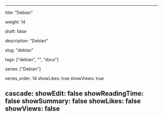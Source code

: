 ---

title: "Debian"

weight: 14

draft: false

description: "Debian"

slug: "debian"

tags: ["debian", "", "docs"]

series: ["Debian"]

series_order: 14
showLikes: true
showViews: true

cascade:
  showEdit: false
  showReadingTime: false
  showSummary: false
  showLikes: false
  showViews: false
---